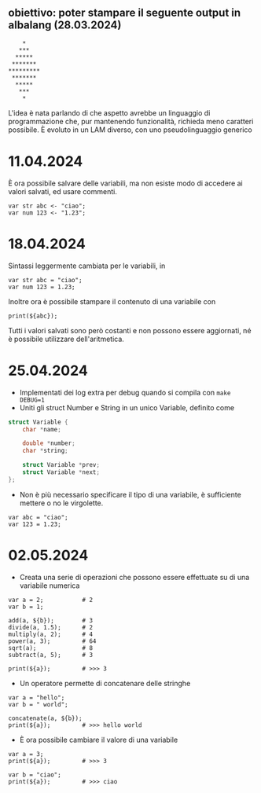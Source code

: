 ## obiettivo: poter stampare il seguente output in albalang (28.03.2024)

```
    *
   ***
  *****
 *******
*********
 *******
  *****
   ***
    *
```

L'idea è nata parlando di che aspetto avrebbe un linguaggio di programmazione che, pur mantenendo funzionalità, richieda meno caratteri possibile. È evoluto in un LAM diverso, con uno pseudolinguaggio generico

# 11.04.2024
È ora possibile salvare delle variabili, ma non esiste modo di accedere ai valori salvati, ed usare commenti.
```albalang
var str abc <- "ciao";
var num 123 <- "1.23";
```

# 18.04.2024
Sintassi leggermente cambiata per le variabili, in
```albalang
var str abc = "ciao";
var num 123 = 1.23;
```
Inoltre ora è possibile stampare il contenuto di una variabile con
```albalang
print(${abc});
```
Tutti i valori salvati sono però costanti e non possono essere aggiornati, né è possibile utilizzare dell'aritmetica.

# 25.04.2024
- Implementati dei log extra per debug quando si compila con `make DEBUG=1`
- Uniti gli struct Number e String in un unico Variable, definito come 
```C
struct Variable {
    char *name;

    double *number;
    char *string;

    struct Variable *prev;
    struct Variable *next;
};
```
- Non è più necessario specificare il tipo di una variabile, è sufficiente mettere o no le virgolette.
```albalang
var abc = "ciao";
var 123 = 1.23;
```

# 02.05.2024
- Creata una serie di operazioni che possono essere effettuate su di una variabile numerica
```albalang
var a = 2;           # 2
var b = 1;

add(a, ${b});        # 3
divide(a, 1.5);      # 2
multiply(a, 2);      # 4
power(a, 3);         # 64
sqrt(a);             # 8
subtract(a, 5);      # 3

print(${a});         # >>> 3
```
- Un operatore permette di concatenare delle stringhe
```albalang
var a = "hello";
var b = " world";

concatenate(a, ${b});
print(${a});         # >>> hello world
```
- È ora possibile cambiare il valore di una variabile
```albalang
var a = 3;
print(${a});         # >>> 3

var b = "ciao";
print(${a});         # >>> ciao
```